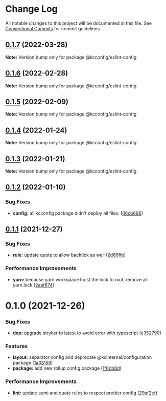 # Change Log

All notable changes to this project will be documented in this file.
See [Conventional Commits](https://conventionalcommits.org) for commit guidelines.

## [0.1.7](https://github.com/kamontat/kcutils/compare/@kcconfig/eslint-config@0.1.6...@kcconfig/eslint-config@0.1.7) (2022-03-28)

**Note:** Version bump only for package @kcconfig/eslint-config





## [0.1.6](https://github.com/kamontat/kcutils/compare/@kcconfig/eslint-config@0.1.5...@kcconfig/eslint-config@0.1.6) (2022-02-28)

**Note:** Version bump only for package @kcconfig/eslint-config





## [0.1.5](https://github.com/kamontat/kcutils/compare/@kcconfig/eslint-config@0.1.4...@kcconfig/eslint-config@0.1.5) (2022-02-09)

**Note:** Version bump only for package @kcconfig/eslint-config





## [0.1.4](https://github.com/kamontat/kcutils/compare/@kcconfig/eslint-config@0.1.3...@kcconfig/eslint-config@0.1.4) (2022-01-24)

**Note:** Version bump only for package @kcconfig/eslint-config





## [0.1.3](https://github.com/kamontat/kcutils/compare/@kcconfig/eslint-config@0.1.2...@kcconfig/eslint-config@0.1.3) (2022-01-21)

**Note:** Version bump only for package @kcconfig/eslint-config





## [0.1.2](https://github.com/kamontat/kcutils/compare/@kcconfig/eslint-config@0.1.1...@kcconfig/eslint-config@0.1.2) (2022-01-10)


### Bug Fixes

* **config:** all kcconfig package didn't deploy all files. ([66cb696](https://github.com/kamontat/kcutils/commit/66cb6968b0ad2917b53477dd5f9fec3fba97a5ff))





## [0.1.1](https://github.com/kamontat/kcutils/compare/@kcconfig/eslint-config@0.1.0...@kcconfig/eslint-config@0.1.1) (2021-12-27)


### Bug Fixes

* **rule:** update quote to allow backtick as well ([2d66ffe](https://github.com/kamontat/kcutils/commit/2d66ffec7b44988cce928039c797222515827b94))


### Performance Improvements

* **yarn:** because yarn workspace hoist the lock to root, remove all yarn.lock ([2aaf874](https://github.com/kamontat/kcutils/commit/2aaf87404c68f6b7f1ad8deb5984b5e00ba6085e))





# 0.1.0 (2021-12-26)


### Bug Fixes

* **dep:** upgrade stryker to latest to avoid error with typescript ([e352790](https://github.com/kamontat/kcutils/commit/e352790cccfdeeab8922ef9a9f899b91c6c657d7))


### Features

* **layout:** separator config and deprecate @kcinternal/configuration package ([1a33159](https://github.com/kamontat/kcutils/commit/1a3315969554ef2ee0c97734bfd7557fadc48ded))
* **package:** add new rollup config package ([1f6db8d](https://github.com/kamontat/kcutils/commit/1f6db8d228d6a4d8c6154754ac11386fdc34ad1f))


### Performance Improvements

* **lint:** update semi and quote rules to respect prettier config ([29af2ef](https://github.com/kamontat/kcutils/commit/29af2ef0f22dcd16e3743767f686fa53d4603ae2))
